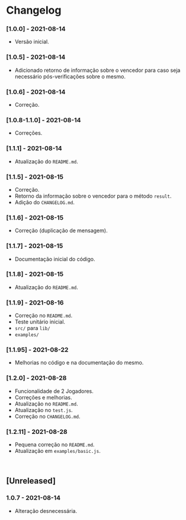 # Changelog

### [1.0.0] - 2021-08-14 
- Versão inicial.

### [1.0.5] - 2021-08-14 
- Adicionado retorno de informação sobre o vencedor para caso seja necessário pós-verificações sobre o mesmo.

### [1.0.6] - 2021-08-14
- Correção.

### [1.0.8-1.1.0] - 2021-08-14
- Correções.

### [1.1.1] - 2021-08-14 
- Atualização do `README.md`.

### [1.1.5] - 2021-08-15
- Correção.
- Retorno da informação sobre o vencedor para o método `result`.
- Adição do `CHANGELOG.md`.

### [1.1.6] - 2021-08-15
- Correção (duplicação de mensagem).

### [1.1.7] - 2021-08-15
- Documentação inicial do código.

### [1.1.8] - 2021-08-15
- Atualização do `README.md`.

### [1.1.9] - 2021-08-16
- Correção no `README.md`.
- Teste unitário inicial.
- `src/` para `lib/`
- `examples/`

### [1.1.95] - 2021-08-22
- Melhorias no código e na documentação do mesmo.

### [1.2.0] - 2021-08-28
- Funcionalidade de 2 Jogadores.
- Correções e melhorias.
- Atualização no `README.md`.
- Atualização no `test.js`.
- Correção no `CHANGELOG.md`.

### [1.2.11] - 2021-08-28
- Pequena correção no `README.md`.
- Atualização em `examples/basic.js`.

<br />

## [Unreleased]
### 1.0.7 - 2021-08-14 
- Alteração desnecessária.
